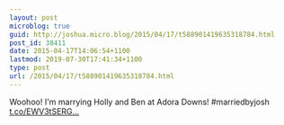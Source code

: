 ```yaml
---
layout: post
microblog: true
guid: http://joshua.micro.blog/2015/04/17/t588901419635318784.html
post_id: 38411
date: 2015-04-17T14:06:54+1100
lastmod: 2019-07-30T17:41:34+1100
type: post
url: /2015/04/17/t588901419635318784.html
---
```

Woohoo! I'm marrying Holly and Ben at Adora Downs! #marriedbyjosh [t.co/EWV3tSERG...](http://t.co/EWV3tSERGV)
